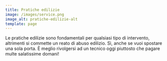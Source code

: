```yaml
---
title: Pratiche edilizie
image: /images/service.png
image_alt: pratiche-edilizie-alt
template: page
---
```

Le pratiche edilizie sono fondamentali per qualsiasi tipo di intervento, altrimenti si commette un reato di abuso edilizio. Sì, anche se vuoi spostare una sola porta. È meglio rivolgersi ad un tecnico oggi piuttosto che pagare multe salatissime domani!

